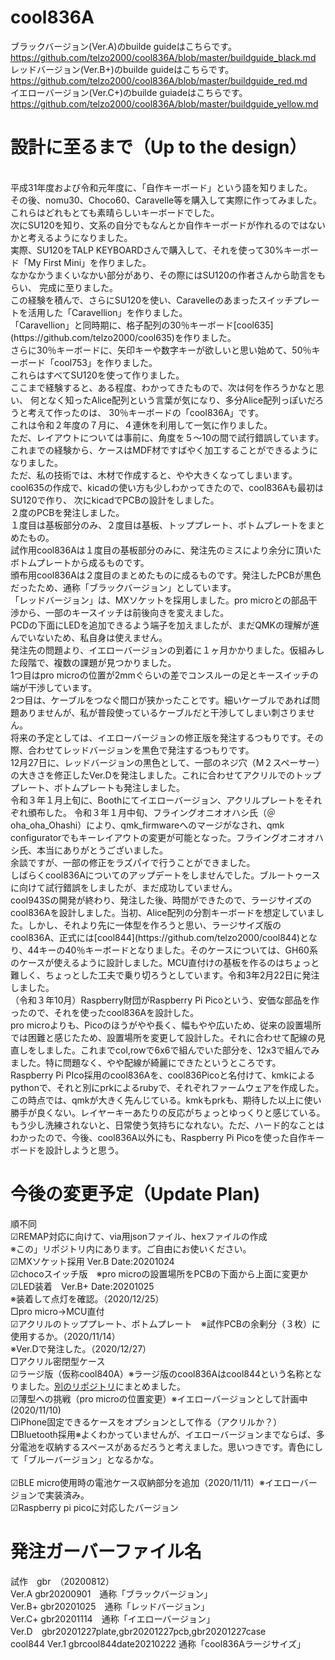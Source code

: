 # cool836A
ブラックバージョン(Ver.A)のbuilde guideはこちらです。<br>
https://github.com/telzo2000/cool836A/blob/master/buildguide_black.md
<br>
レッドバージョン(Ver.B+)のbuilde guideはこちらです。<br>
https://github.com/telzo2000/cool836A/blob/master/buildguide_red.md
<br>
イエローバージョン(Ver.C+)のbuilde guiadeはこちらです。<br>
https://github.com/telzo2000/cool836A/blob/master/buildguide_yellow.md
<br>

# 設計に至るまで（Up to the design）
<br>
平成31年度および令和元年度に、「自作キーボード」という語を知りました。<br>
その後、nomu30、Choco60、Caravelle等を購入して実際に作ってみました。<br>
これらはどれもとても素晴らしいキーボードでした。<br>
次にSU120を知り、文系の自分でもなんとか自作キーボードが作れるのではないかと考えるようになりました。<br>
実際、SU120をTALP KEYBOARDさんで購入して、それを使って30%キーボード「My First Mini」を作りました。<br>
なかなかうまくいなかい部分があり、その際にはSU120の作者さんから助言をもらい、
完成に至りました。<br>
この経験を積んで、さらにSU120を使い、Caravelleのあまったスイッチプレートを活用した「Caravellion」を作りました。<br>
「Caravellion」と同時期に、格子配列の30％キーボード[cool635](https://github.com/telzo2000/cool635)を作りました。<br>
さらに30％キーボードに、矢印キーや数字キーが欲しいと思い始めて、50％キーボード「cool753」を作りました。<br>
これらはすべてSU120を使って作りました。<br>
ここまで経験すると、ある程度、わかってきたもので、次は何を作ろうかなと思い、
何となく知ったAlice配列という言葉が気になり、多分Alice配列っぽいだろうと考えて作ったのは、
30％キーボードの「cool836A」です。<br>
これは令和２年度の７月に、４連休を利用して一気に作りました。<br>
ただ、レイアウトについては事前に、角度を５〜10の間で試行錯誤しています。<br>
これまでの経験から、ケースはMDF材ですばやく加工することができるようになりました。<br>
ただ、私の技術では、木材で作成すると、やや大きくなってしまいます。<br>
cool635の作成で、kicadの使い方も少しわかってきたので、cool836Aも最初はSU120で作り、
次にkicadでPCBの設計をしました。<br>２度のPCBを発注しました。<br>
１度目は基板部分のみ、２度目は基板、トッププレート、ボトムプレートをまとめたもの。<br>
試作用cool836Aは１度目の基板部分のみに、発注先のミスにより余分に頂いたボトムプレートから成るものです。<br>
頒布用cool836Aは２度目のまとめたものに成るものです。発注したPCBが黒色だったため、通称「ブラックバージョン」としています。<br>
「レッドバージョン」は、MXソケットを採用しました。pro microとの部品干渉から、一部のキースイッチは前後向きを変えました。<br>
PCDの下面にLEDを追加できるよう端子を加えましたが、まだQMKの理解が進んでいないため、私自身は使えません。<br>
発注先の問題より、イエローバージョンの到着に１ヶ月かかりました。仮組みした段階で、複数の課題が見つかりました。<br>
1つ目はpro microの位置が2mmぐらいの差でコンスルーの足とキースイッチの端が干渉しています。<br>
2つ目は、ケーブルをつなぐ間口が狭かったことです。細いケーブルであれば問題ありませんが、私が普段使っているケーブルだと干渉してしまい刺さりません。<br>
将来の予定としては、イエローバージョンの修正版を発注するつもりです。その際、合わせてレッドバージョンを黒色で発注するつもりです。<br>
12月27日に、レッドバージョンの黒色として、一部のネジ穴（M２スペーサー）の大きさを修正したVer.Dを発注しました。これに合わせてアクリルでのトッププレート、ボトムプレートも発注しました。<br>
令和３年１月上旬に、Boothにてイエローバージョン、アクリルプレートをそれぞれ頒布した。
令和３年１月中旬、フライングオニオオハシ氏（＠oha_oha_Ohashi）により、qmk_firmwareへのマージがなされ、qmk configuratorでもキーレイアウトの変更が可能となった。フライングオニオオハシ氏、本当にありがとうございました。<br>
余談ですが、一部の修正をラズパイで行うことができました。<br>
しばらくcool836Aについてのアップデートをしませんでした。ブルートゥースに向けて試行錯誤をしましたが、まだ成功していません。<br>
cool943Sの開発が終わり、発注した後、時間ができたので、ラージサイズのcool836Aを設計しました。当初、Alice配列の分割キーボードを想定していました。しかし、それより先に一体型を作ろうと思い、ラージサイズ版のcool836A、正式には[cool844](https://github.com/telzo2000/cool844)となり、44キーの40％キーボードとなりました。そのケースについては、GH60系のケースが使えるように設計しました。MCU直付けの基板を作るのはちょっと難しく、ちょっとした工夫で乗り切ろうとしています。令和3年2月22日に発注しました。<br>
（令和３年10月）Raspberry財団がRaspberry Pi Picoという、安価な部品を作ったので、それを使ったcool836Aを設計した。<br>
 pro microよりも、Picoのほうがやや長く、幅もやや広いため、従来の設置場所では困難と感じたため、設置場所を変更して設計した。それに合わせて配線の見直しをしました。これまでcol,rowで6x6で組んでいた部分を、12x3で組んでみました。特に問題なく、やや配線が綺麗にできたというところです。<br>
 Raspberry Pi PIco採用のcool836Aを、cool836Picoと名付けて、kmkによるpythonで、それと別にprkによるrubyで、それぞれファームウェアを作成した。この時点では、qmkが大きく先んじている。kmkもprkも、期待した以上に使い勝手が良くない。レイヤーキーあたりの反応がちょっとゆっくりと感じている。もう少し洗練されないと、日常使う気持ちになれない。ただ、ハード的なことはわかったので、今後、cool836A以外にも、Raspberry Pi Picoを使った自作キーボードを設計しようと思う。

# 今後の変更予定（Update Plan)
順不同<br>
☑︎REMAP対応に向けて、via用jsonファイル、hexファイルの作成<br>
※この」リポジトリ内にあります。ご自由にお使いください。<br>
☑MXソケット採用 Ver.B Date:20201024<br>
☑︎chocoスイッチ版　※pro microの設置場所をPCBの下面から上面に変更か<br>
☑LED装着　Ver.B+ Date:20201025<br>
※装着して点灯を確認。（2020/12/25）<br>
□pro micro→MCU直付<br>
☑アクリルのトッププレート、ボトムプレート　※試作PCBの余剰分（３枚）に使用するか。（2020/11/14）<br>
※Ver.Dで発注した。（2020/12/27）<br>
□アクリル密閉型ケース<br>
☑ラージ版（仮称cool840A）※ラージ版のcool836Aはcool844という名称となりました。[別のリポジトリ](https://github.com/telzo2000/cool844/blob/main/README.md)にまとめました。<br>
☑薄型への挑戦（pro microの位置変更）※イエローバージョンとして計画中(2020/11/10)<br>
□iPhone固定できるケースをオプションとして作る（アクリルか？）<br>
□Bluetooth採用※よくわかっていませんが、イエローバージョンまでならば、多分電池を収納するスペースがあるだろうと考えました。思いつきです。青色にして「ブルーバージョン」となるかな。<br><br>
☑BLE micro使用時の電池ケース収納部分を追加（2020/11/11）※イエローバージョンで実装済み。<br>
☑︎Raspberry pi picoに対応したバージョン<br>


# 発注ガーバーファイル名
試作　gbr　（20200812）<br>
Ver.A gbr20200901　通称「ブラックバージョン」<br>
Ver.B+ gbr20201025　通称「レッドバージョン」<br>
Ver.C+ gbr20201114　通称「イエローバージョン」<br>
Ver.D　gbr20201227plate,gbr20201227pcb,gbr20201227case<br>
cool844 Ver.1 gbrcool844date20210222 通称「cool836Aラージサイズ」<br>


